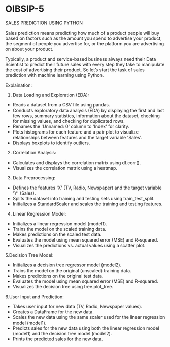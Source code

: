 # OIBSIP-5

SALES PREDICTION USING PYTHON

Sales prediction means predicting how much of a product people will buy based on factors
such as the amount you spend to advertise your product, the segment of people you
advertise for, or the platform you are advertising on about your product.

Typically, a product and service-based business always need their Data Scientist to predict
their future sales with every step they take to manipulate the cost of advertising their
product. So let’s start the task of sales prediction with machine learning using Python.

Explaination: 
1. Data Loading and Exploration (EDA):
- Reads a dataset from a CSV file using pandas.
- Conducts exploratory data analysis (EDA) by displaying the first and last few rows, summary statistics, information about the dataset, checking for missing values, and checking for duplicated rows.
- Renames the 'Unnamed: 0' column to 'Index' for clarity.
- Plots histograms for each feature and a pair plot to visualize relationships between features and the target variable 'Sales'.
- Displays boxplots to identify outliers.

2. Correlation Analysis:
- Calculates and displays the correlation matrix using df.corr().
- Visualizes the correlation matrix using a heatmap.

3. Data Preprocessing:
- Defines the features 'X' (TV, Radio, Newspaper) and the target variable 'Y' (Sales).
- Splits the dataset into training and testing sets using train_test_split.
- Initializes a StandardScaler and scales the training and testing features.

4. Linear Regression Model:
- Initializes a linear regression model (model1).
- Trains the model on the scaled training data.
- Makes predictions on the scaled test data.
- Evaluates the model using mean squared error (MSE) and R-squared.
- Visualizes the predictions vs. actual values using a scatter plot.

5.Decision Tree Model:
- Initializes a decision tree regressor model (model2).
- Trains the model on the original (unscaled) training data.
- Makes predictions on the original test data.
- Evaluates the model using mean squared error (MSE) and R-squared.
- Visualizes the decision tree using tree.plot_tree.

6.User Input and Prediction:
- Takes user input for new data (TV, Radio, Newspaper values).
- Creates a DataFrame for the new data.
- Scales the new data using the same scaler used for the linear regression model (model1).
- Predicts sales for the new data using both the linear regression model (model1) and the decision tree model (model2).
- Prints the predicted sales for the new data.
  
